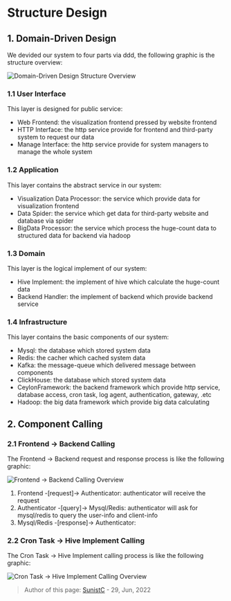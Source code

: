 # Structure Design

## 1. Domain-Driven Design

We devided our system to four parts via ddd, the following graphic is the structure overview:

![Domain-Driven Design Structure Overview](/_media/structure_3.png)

### 1.1 User Interface

This layer is designed for public service:

- Web Frontend: the visualization frontend pressed by website frontend
- HTTP Interface: the http service provide for frontend and third-party system to request our data
- Manage Interface: the http service provide for system managers to manage the whole system

### 1.2 Application

This layer contains the abstract service in our system:

- Visualization Data Processor: the service which provide data for visualization frontend
- Data Spider: the service which get data for third-party website and database via spider
- BigData Processor: the service which process the huge-count data to structured data for backend via hadoop

### 1.3 Domain

This layer is the logical implement of our system:

- Hive Implement: the implement of hive which calculate the huge-count data
- Backend Handler: the implement of backend which provide backend service

### 1.4 Infrastructure

This layer contains the basic components of our system:

- Mysql: the database which stored system data
- Redis: the cacher which cached system data
- Kafka: the message-queue which delivered message between components
- ClickHouse: the database which stored system data
- CeylonFramework: the backend framework which provide http service, database access, cron task, log agent, authentication, gateway, .etc
- Hadoop: the big data framework which provide big data calculating

## 2. Component Calling

### 2.1 Frontend -> Backend Calling

The Frontend -> Backend request and response process is like the following graphic:

![Frontend -> Backend Calling Overview](/_media/structure_1.png)

1. Frontend -[request]-> Authenticator: authenticator will receive the request
2. Authenticator -[query]-> Mysql/Redis: authenticator will ask for mysql/redis to query the user-info and client-info
3. Mysql/Redis -[response]-> Authenticator: 

### 2.2 Cron Task -> Hive Implement Calling

The Cron Task -> Hive Implement calling process is like the following graphic:

![Cron Task -> Hive Implement Calling Overview](/_media/structure_2.png)

> Author of this page: [SunistC](https://www.sunist.cn/post/ProjectAnalysisDesignDocument) - 29, Jun, 2022